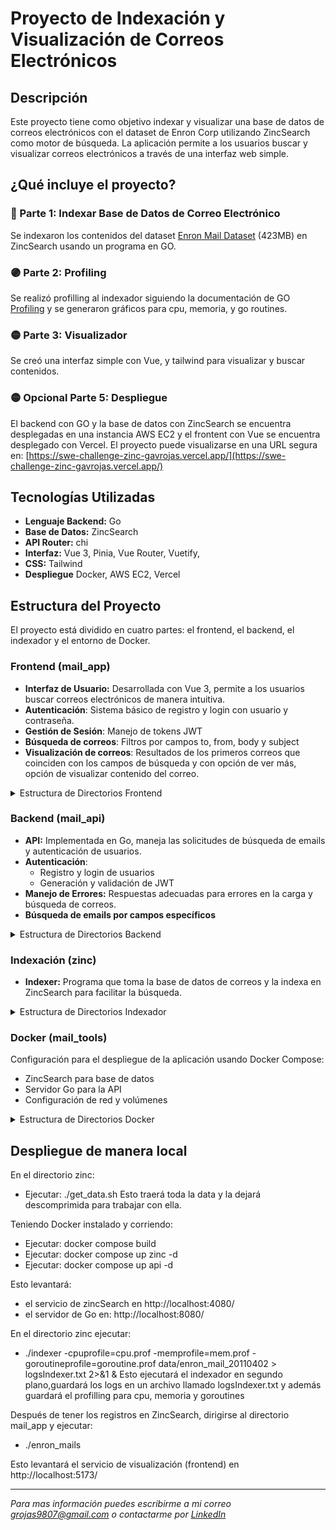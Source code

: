 # Proyecto de Indexación y Visualización de Correos Electrónicos

## Descripción
Este proyecto tiene como objetivo indexar y visualizar una base de datos de correos electrónicos con el dataset de Enron Corp utilizando ZincSearch como motor de búsqueda. La aplicación permite a los usuarios buscar y visualizar correos electrónicos a través de una interfaz web simple.

## ¿Qué incluye el proyecto?

### 🔵 Parte 1: Indexar Base de Datos de Correo Electrónico
Se indexaron los contenidos del dataset [Enron Mail Dataset](http://www.cs.cmu.edu/~enron/enron_mail_20110402.tgz) (423MB) en ZincSearch usando un programa en GO. 

### 🟣 Parte 2: Profiling
Se realizó profilling al indexador siguiendo la documentación de GO [Profiling](https://go.dev/doc/diagnostics#profiling) y se generaron gráficos para cpu, memoria, y go routines. 

### 🟡 Parte 3: Visualizador
Se creó una interfaz simple con Vue, y tailwind para visualizar y buscar contenidos. 

### 🟡 Opcional Parte 5: Despliegue
El backend con GO y la base de datos con ZincSearch se encuentra desplegadas en una instancia AWS EC2 y el frontent con Vue se encuentra desplegado con Vercel. 
El proyecto puede visualizarse en una URL segura en: [https://swe-challenge-zinc-gavrojas.vercel.app/](https://swe-challenge-zinc-gavrojas.vercel.app/)

## Tecnologías Utilizadas
- **Lenguaje Backend:** Go
- **Base de Datos:** ZincSearch
- **API Router:** chi
- **Interfaz:** Vue 3, Pinia, Vue Router, Vuetify,
- **CSS:** Tailwind
- **Despliegue** Docker, AWS EC2, Vercel 

## Estructura del Proyecto

El proyecto está dividido en cuatro partes: el frontend, el backend, el indexador y el entorno de Docker.

### Frontend (mail_app)
- **Interfaz de Usuario:** Desarrollada con Vue 3, permite a los usuarios buscar correos electrónicos de manera intuitiva.
- **Autenticación**: Sistema básico de registro y login con usuario y contraseña. 
- **Gestión de Sesión**: Manejo de tokens JWT
- **Búsqueda de correos**: Filtros por campos to, from, body y subject
- **Visualización de correos**: Resultados de los primeros correos que coinciden con los campos de búsqueda y con opción de ver más, opción de visualizar contenido del correo. 

<details>
<summary>Estructura de Directorios Frontend</summary>

#### mail_app

```
src/
├── components/
│   ├── EmailList.vue
│   ├── EmailView.vue
│   ├── FoldersSidebar.vue
│   ├── LoginForm.vue
│   ├── RegisterForm.vue
│   ├── SearchCard.vue
│   └── Snackbar.vue
├── router/
│   └── index.ts
├── services/
│   ├── auth.ts
│   ├── email.ts
│   └── utils.ts
├── stores/
│   ├── auth.ts
│   └── emails.ts
├── types/
│   └── index.ts
├── views/
│   ├── FolderView.vue
│   ├── HomeView.vue
│   ├── LoginView.vue
│   └── RegisterView.vue
├── assets/
│   ├── base.css
│   ├── logo.svg
│   └── login.svg
└── main.ts
```
</details>

### Backend (mail_api)
- **API:** Implementada en Go, maneja las solicitudes de búsqueda de emails y autenticación de usuarios.
- **Autenticación**:
  - Registro y login de usuarios
  - Generación y validación de JWT
- **Manejo de Errores:** Respuestas adecuadas para errores en la carga y búsqueda de correos.
- **Búsqueda de emails por campos específicos**

<details>
<summary>Estructura de Directorios Backend</summary>

#### mail_api

```
mail_api/
├── auth/
│   ├── handlers.go
│   └── router.go
├── emails/
│   ├── handler.go
│   └── router.go
├── models/
│   ├── emails.go
│   ├── users.go
│   └── zinc.go
├── shared/
│   ├── jwt.go
│   ├── middlewares.go
│   └── sessions.go
├── users/
│   ├── handler.go
│   └── router.go
├── zinc/
│   └── zinc.go
├── Dockerfile
├── go.mod
├── go.sum
└── main.go
```
</details>

### Indexación (zinc)
- **Indexer:** Programa que toma la base de datos de correos y la indexa en ZincSearch para facilitar la búsqueda.

<details>
<summary>Estructura de Directorios Indexador</summary>

#### zinc

```
zinc/
├── config/
│   └── config.go
├── data/
│   └── enron_mail_20110402
├── mails/
│   └── mails.go
├── utils/
│   └── fileUtils.go
├── zinc/
│   ├── bulk.go
│   ├── client.go
│   ├── index.go
│   └── types.go
├── go.mod
└── main.go
```
</details>

### Docker (mail_tools)
Configuración para el despliegue de la aplicación usando Docker Compose:
- ZincSearch para base de datos
- Servidor Go para la API
- Configuración de red y volúmenes

<details>
<summary>Estructura de Directorios Docker</summary>
mail_tools/

```
mail_tools/
├── docker-compose.yml
└── README.md
```
</details>

## Despliegue de manera local
En el directorio zinc:
- Ejecutar: ./get_data.sh 
  Esto traerá toda la data y la dejará descomprimida para trabajar con ella.

Teniendo Docker instalado y corriendo: 
- Ejecutar: docker compose build 
- Ejecutar: docker compose up zinc -d 
- Ejecutar: docker compose up api -d

Esto levantará:
- el servicio de zincSearch en http://localhost:4080/
- el servidor de Go en: http://localhost:8080/

En el directorio zinc ejecutar: 
- ./indexer -cpuprofile=cpu.prof -memprofile=mem.prof -goroutineprofile=goroutine.prof data/enron_mail_20110402 > logsIndexer.txt 2>&1 &
  Esto ejecutará el indexador en segundo plano,guardará los logs en un archivo llamado logsIndexer.txt y además guardará el profilling para cpu, memoria y goroutines 

Después de tener los registros en ZincSearch, dirigirse al directorio mail_app y ejecutar: 
- ./enron_mails 

Esto levantará el servicio de visualización (frontend) en http://localhost:5173/

-----------------

*Para mas información puedes escribirme a mi correo grojas9807@gmail.com o contactarme por [LinkedIn](https://www.linkedin.com/in/gavrojas-dev/)*